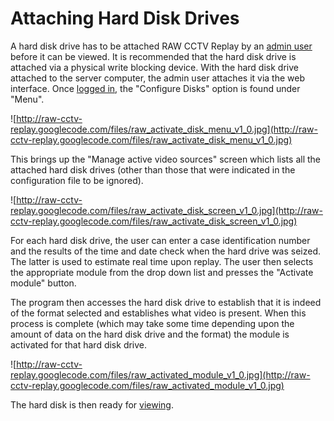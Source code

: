 # Attaching Hard Disk Drives #

A hard disk drive has to be attached RAW CCTV Replay by an [admin user](Running#UserLevels.md) before it can be viewed. It is recommended that the hard disk drive is attached via a physical write blocking device. With the hard disk drive attached to the server computer, the admin user attaches it via the web interface. Once [logged in](WebInterface.md), the "Configure Disks" option is found under "Menu".

![http://raw-cctv-replay.googlecode.com/files/raw_activate_disk_menu_v1_0.jpg](http://raw-cctv-replay.googlecode.com/files/raw_activate_disk_menu_v1_0.jpg)

This brings up the "Manage active video sources" screen which lists all the attached hard disk drives (other than those that were indicated in the configuration file to be ignored).

![http://raw-cctv-replay.googlecode.com/files/raw_activate_disk_screen_v1_0.jpg](http://raw-cctv-replay.googlecode.com/files/raw_activate_disk_screen_v1_0.jpg)

For each hard disk drive, the user can enter a case identification number and the results of the time and date check when the hard drive was seized. The latter is used to estimate real time upon replay. The user then selects the appropriate module from the drop down list and presses the "Activate module" button.

The program then accesses the hard disk drive to establish that it is indeed of the format selected and establishes what video is present. When this process is complete (which may take some time depending upon the amount of data on the hard disk drive and the format) the module is activated for that hard disk drive.

![http://raw-cctv-replay.googlecode.com/files/raw_activated_module_v1_0.jpg](http://raw-cctv-replay.googlecode.com/files/raw_activated_module_v1_0.jpg)

The hard disk is then ready for [viewing](Viewing.md).

